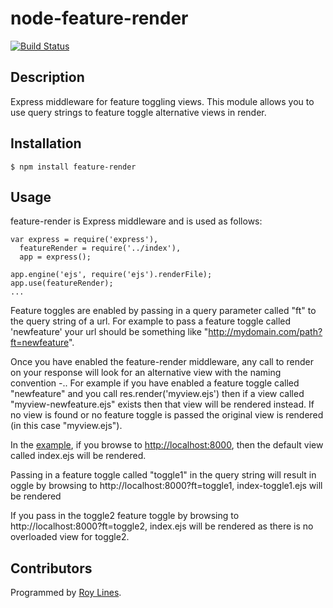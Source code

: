 # node-feature-render

[![Build Status](https://secure.travis-ci.org/B2MSolutions/node-feature-render.png)](http://travis-ci.org/B2MSolutions/node-feature-render)

## Description
Express middleware for feature toggling views. This module allows you to use query strings to feature toggle alternative views in render. 

## Installation
    $ npm install feature-render

## Usage
feature-render is Express middleware and is used as follows:

```
var express = require('express'),
  featureRender = require('../index'),    
  app = express();

app.engine('ejs', require('ejs').renderFile);
app.use(featureRender);
...

```

Feature toggles are enabled by passing in a query parameter called "ft" to the query string of a url. For example to pass a feature toggle called 'newfeature' your url should be something like "http://mydomain.com/path?ft=newfeature".

Once you have enabled the feature-render middleware, any call to render on your response will look for an alternative view with the naming convention <view>-<featuretoggle>.<extension>. For example if you have enabled a feature toggle called "newfeature" and you call res.render('myview.ejs') then if a view called "myview-newfeature.ejs" exists then that view will be rendered instead. If no view is found or no feature toggle is passed the original view is rendered (in this case "myview.ejs").

In the [example](https://github.com/B2MSolutions/node-feature-render/tree/master/example), if you browse to [http://localhost:8000](http://localhost:8000), then the default view called index.ejs will be rendered. 

Passing in a feature toggle called "toggle1" in the query string will result in oggle by browsing to http://localhost:8000?ft=toggle1, index-toggle1.ejs will be rendered

If you pass in the toggle2 feature toggle by browsing to http://localhost:8000?ft=toggle2, index.ejs will be rendered as there is no overloaded view for toggle2.

## Contributors
Programmed by [Roy Lines](http://roylines.co.uk).


